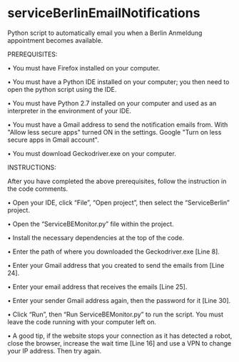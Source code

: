 # serviceBerlinEmailNotifications
Python script to automatically email you when a Berlin Anmeldung appointment becomes available.

PREREQUISITES:

•	You must have Firefox installed on your computer.

•	You must have a Python IDE installed on your computer; you then need to open the python script using the IDE. 

•	You must have Python 2.7 installed on your computer and used as an interpreter in the environment of your IDE.

•	You must have a Gmail address to send the notification emails from. With "Allow less secure apps" turned ON in the settings. Google "Turn on less secure apps in Gmail account".

•	You must download Geckodriver.exe on your computer.

INSTRUCTIONS:

After you have completed the above prerequisites, follow the instruction in the code comments.

•	Open your IDE, click “File”, “Open project”, then select the “ServiceBerlin” project.

•	Open the “ServiceBEMonitor.py” file within the project.

•	Install the necessary dependencies at the top of the code.

•	Enter the path of where you downloaded the Geckodriver.exe [Line 8].

•	Enter your Gmail address that you created to send the emails from [Line 24].

•	Enter your email address that receives the emails [Line 25].

•	Enter your sender Gmail address again, then the password for it [Line 30].

•	Click “Run”, then “Run ServiceBEMonitor.py” to run the script. You must leave the code running with your computer left on.

•	A good tip, if the website stops your connection as it has detected a robot, close the browser, increase the wait time [Line 16] and use a VPN to change your IP address. Then try again.
